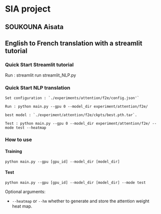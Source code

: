 # SIA project 
## SOUKOUNA Aisata

## English to French translation with a streamlit tutorial

### Quick Start Streamlit tutorial
Run : streamlit run streamlit_NLP.py

### Quick Start NLP translation
```
Set configuration : `./experiments/attention/f2e/config.json'`
```
```
Run : python main.py --gpu 0 --model_dir experiment/attention/f2e/
```
```
best model : `./experiment/attention/f2e/ckpts/best.pth.tar`. 
```
```
Test : python main.py --gpu 0 --model_dir experiment/attention/f2e/ --mode test --heatmap
```

### How to use

#### Training 
```
python main.py --gpu [gpu_id] --model_dir [model_dir]
```
#### Test
```
python main.py --gpu [gpu_id] --model_dir [model_dir] --mode test
```
Optional arguments:
- `--heatmap` or `--hm` whether to generate and store the attention weight heat map.

